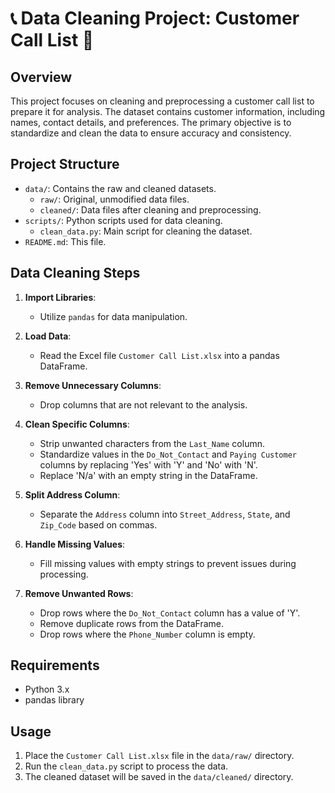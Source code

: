 # 📞 Data Cleaning Project: Customer Call List 🧹

## Overview

This project focuses on cleaning and preprocessing a customer call list to prepare it for analysis. The dataset contains customer information, including names, contact details, and preferences. The primary objective is to standardize and clean the data to ensure accuracy and consistency.

## Project Structure

- `data/`: Contains the raw and cleaned datasets.
  - `raw/`: Original, unmodified data files.
  - `cleaned/`: Data files after cleaning and preprocessing.
- `scripts/`: Python scripts used for data cleaning.
  - `clean_data.py`: Main script for cleaning the dataset.
- `README.md`: This file.

## Data Cleaning Steps

1. **Import Libraries**:
   - Utilize `pandas` for data manipulation.

2. **Load Data**:
   - Read the Excel file `Customer Call List.xlsx` into a pandas DataFrame.

3. **Remove Unnecessary Columns**:
   - Drop columns that are not relevant to the analysis.

4. **Clean Specific Columns**:
   - Strip unwanted characters from the `Last_Name` column.
   - Standardize values in the `Do_Not_Contact` and `Paying Customer` columns by replacing 'Yes' with 'Y' and 'No' with 'N'.
   - Replace 'N/a' with an empty string in the DataFrame.

5. **Split Address Column**:
   - Separate the `Address` column into `Street_Address`, `State`, and `Zip_Code` based on commas.

6. **Handle Missing Values**:
   - Fill missing values with empty strings to prevent issues during processing.

7. **Remove Unwanted Rows**:
   - Drop rows where the `Do_Not_Contact` column has a value of 'Y'.
   - Remove duplicate rows from the DataFrame.
   - Drop rows where the `Phone_Number` column is empty.

## Requirements

- Python 3.x
- pandas library

## Usage

1. Place the `Customer Call List.xlsx` file in the `data/raw/` directory.
2. Run the `clean_data.py` script to process the data.
3. The cleaned dataset will be saved in the `data/cleaned/` directory.

